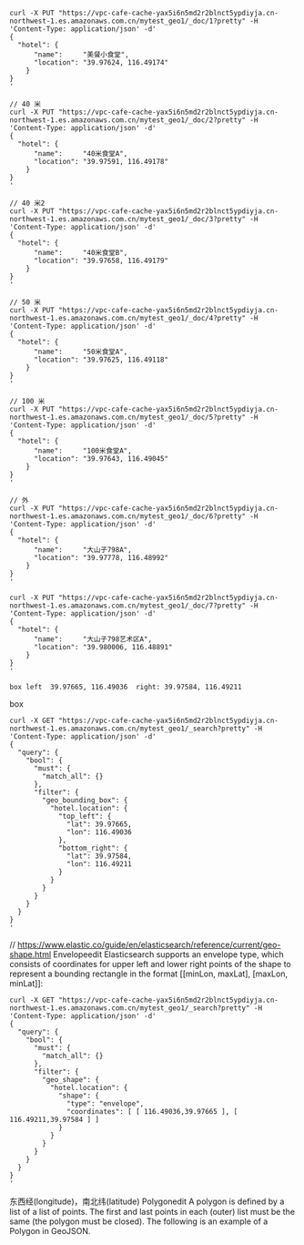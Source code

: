 ```
curl -X PUT "https://vpc-cafe-cache-yax5i6n5md2r2blnct5ypdiyja.cn-northwest-1.es.amazonaws.com.cn/mytest_geo1/_doc/1?pretty" -H 'Content-Type: application/json' -d'
{
  "hotel": {
      "name":     "美餐小食堂",
      "location": "39.97624, 116.49174" 
    }
}
'

// 40 米
curl -X PUT "https://vpc-cafe-cache-yax5i6n5md2r2blnct5ypdiyja.cn-northwest-1.es.amazonaws.com.cn/mytest_geo1/_doc/2?pretty" -H 'Content-Type: application/json' -d'
{
  "hotel": {
      "name":     "40米食堂A",
      "location": "39.97591, 116.49178" 
    }
}
'

// 40 米2
curl -X PUT "https://vpc-cafe-cache-yax5i6n5md2r2blnct5ypdiyja.cn-northwest-1.es.amazonaws.com.cn/mytest_geo1/_doc/3?pretty" -H 'Content-Type: application/json' -d'
{
  "hotel": {
      "name":     "40米食堂B",
      "location": "39.97658, 116.49179" 
    }
}
'

// 50 米
curl -X PUT "https://vpc-cafe-cache-yax5i6n5md2r2blnct5ypdiyja.cn-northwest-1.es.amazonaws.com.cn/mytest_geo1/_doc/4?pretty" -H 'Content-Type: application/json' -d'
{
  "hotel": {
      "name":     "50米食堂A",
      "location": "39.97625, 116.49118" 
    }
}
'

// 100 米
curl -X PUT "https://vpc-cafe-cache-yax5i6n5md2r2blnct5ypdiyja.cn-northwest-1.es.amazonaws.com.cn/mytest_geo1/_doc/5?pretty" -H 'Content-Type: application/json' -d'
{
  "hotel": {
      "name":     "100米食堂A",
      "location": "39.97643, 116.49045" 
    }
}
'

// 外
curl -X PUT "https://vpc-cafe-cache-yax5i6n5md2r2blnct5ypdiyja.cn-northwest-1.es.amazonaws.com.cn/mytest_geo1/_doc/6?pretty" -H 'Content-Type: application/json' -d'
{
  "hotel": {
      "name":     "大山子798A",
      "location": "39.97778, 116.48992" 
    }
}
'

curl -X PUT "https://vpc-cafe-cache-yax5i6n5md2r2blnct5ypdiyja.cn-northwest-1.es.amazonaws.com.cn/mytest_geo1/_doc/7?pretty" -H 'Content-Type: application/json' -d'
{
  "hotel": {
      "name":     "大山子798艺术区A",
      "location": "39.980006, 116.48891" 
    }
}
'

box left  39.97665, 116.49036  right: 39.97584, 116.49211

```

box
```
curl -X GET "https://vpc-cafe-cache-yax5i6n5md2r2blnct5ypdiyja.cn-northwest-1.es.amazonaws.com.cn/mytest_geo1/_search?pretty" -H 'Content-Type: application/json' -d'
{
  "query": {
    "bool": {
      "must": {
        "match_all": {}
      },
      "filter": {
        "geo_bounding_box": {
          "hotel.location": {
            "top_left": {
              "lat": 39.97665,
              "lon": 116.49036
            },
            "bottom_right": {
              "lat": 39.97584,
              "lon": 116.49211
            }
          }
        }
      }
    }
  }
}
'
```

// https://www.elastic.co/guide/en/elasticsearch/reference/current/geo-shape.html
Envelopeedit
Elasticsearch supports an envelope type, which consists of coordinates for upper left and lower right points of 
the shape to represent a bounding rectangle in the format [[minLon, maxLat], [maxLon, minLat]]:
```
curl -X GET "https://vpc-cafe-cache-yax5i6n5md2r2blnct5ypdiyja.cn-northwest-1.es.amazonaws.com.cn/mytest_geo1/_search?pretty" -H 'Content-Type: application/json' -d'
{
  "query": {
    "bool": {
      "must": {
        "match_all": {}
      },
      "filter": {
        "geo_shape": {
          "hotel.location": {
            "shape": {
              "type": "envelope",
              "coordinates": [ [ 116.49036,39.97665 ], [ 116.49211,39.97584 ] ]
            }
          }
        }
      }
    }
  }
}
'

```
东西经(longitude)，南北纬(latitude)
Polygonedit
A polygon is defined by a list of a list of points. 
The first and last points in each (outer) list must be the same (the polygon must be closed). 
The following is an example of a Polygon in GeoJSON.